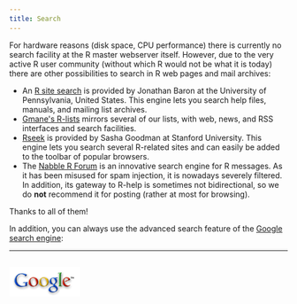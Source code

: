 ```yaml
---
title: Search
---
```


For hardware reasons (disk space, CPU performance) there is currently no search facility at the R master webserver itself. However, due to the very active R user community (without which R would not be what it is today) there are other possibilities to search in R web pages and mail archives:

-   An [R site search](http://finzi.psych.upenn.edu/search.html) is provided by Jonathan Baron at the University of Pennsylvania, United States. This engine lets you search help files, manuals, and mailing list archives.
-   [Gmane's R-lists](http://dir.gmane.org/index.php?prefix=gmane.comp.lang.r.) mirrors several of our lists, with web, news, and RSS interfaces and search facilities.
-   [Rseek](http://www.rseek.org) is provided by Sasha Goodman at Stanford University. This engine lets you search several R-related sites and can easily be added to the toolbar of popular browsers.
-   The [Nabble R Forum](http://r.789695.n4.nabble.com/) is an innovative search engine for R messages. As it has been misused for spam injection, it is nowadays severely filtered. In addition, its gateway to R-help is sometimes not bidirectional, so we do **not** recommend it for posting (rather at most for browsing).

Thanks to all of them!

In addition, you can always use the advanced search feature of the [Google search engine](http://www.google.com/advanced_search):

  -----------------------------------------------------------
  [![Google](Google-Logo_40wht.png)](http://www.google.com)
  -----------------------------------------------------------


